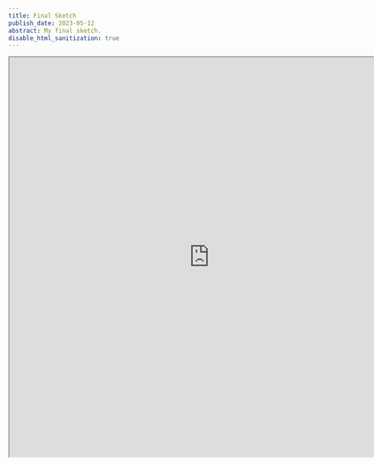 ```yaml
---
title: Final Sketch
publish_date: 2023-05-12
abstract: My final sketch.
disable_html_sanitization: true
---
```

<iframe width="800" height="800" src="https://editor.p5js.org/sturrpzz/full/cfFPp3IeZ"></iframe>
